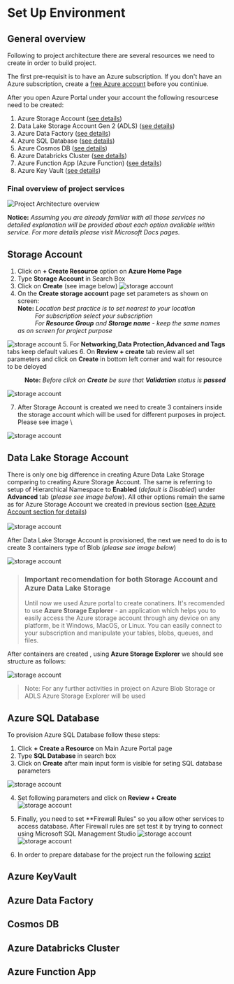 # Set Up Environment

## General overview

Following to project architecture there are several resources we need to create in order to build project.

The first pre-requisit is to have an Azure subscription. If you don't have an Azure subscription, create a [free Azure account](https://azure.microsoft.com/en-us/free/) before you continiue.

After you open Azure Portal under your account the following resourcese need to be created:
1. Azure Storage Account ([see details](#sac))
2. Data Lake Storage Account Gen 2 (ADLS) ([see details](#ADLS))
3. Azure Data Factory ([see details](#ADF))
4. Azure SQL Database ([see details](#SQL))
5. Azure Cosmos DB ([see details](#Cosmos))
6. Azure Databricks Cluster ([see details](#Databricks))
7. Azure Function App (Azure Function) ([see details](#Function))
8. Azure Key Vault ([see details](#KeyVault))

### Final overview of project services
![Project Architecture overview](images/Services.png "Project Architecture") 

**Notice:** *Assuming you are already familiar with all those services no detailed explanation will be provided about each option avaliable within service. For more details please visit Microsoft Docs pages.*

<a name="sac"></a>
## Storage Account

1.  Click on **+ Create Resource** option on **Azure Home Page**
2.  Type **Storage Account** in Search Box
3.  Click on **Create** (see image below)
![storage account](images/SA.png)
4.  On the **Create storage account** page set parameters as shown on screen: \
**Note:** *Location best practice is to set nearest to your location* \
          &nbsp;&nbsp;&nbsp;&nbsp;&nbsp;&nbsp;&nbsp;&nbsp;&nbsp;&nbsp;*For subscription select your subscription* \
          &nbsp;&nbsp;&nbsp;&nbsp;&nbsp;&nbsp;&nbsp;&nbsp;&nbsp;&nbsp;*For **Resource Group** and **Storage name** - keep the same names as on screen for project purpose*
          
![storage account](images/SA1.png)
5. For **Networking,Data Protection,Advanced and Tags** tabs keep default values
6. On **Review + create** tab review all set parameters and click on **Create** in bottom left corner and wait for resource to be deloyed 

&nbsp;&nbsp;&nbsp;&nbsp;&nbsp;&nbsp;&nbsp;&nbsp;&nbsp;&nbsp;**Note:** *Before click on **Create** be sure that **Validation** status is **passed*** 

![storage account](images/SA3.png)

7. After Storage Account is created we need to create 3 containers inside the storage account which will be used for different purposes in project. Please see image \

![storage account](images/SA4.png)


<a name="ADLS"></a>
## Data Lake Storage Account
There is only one big difference in creating Azure Data Lake Storage comparing to creating Azure Storage Account. The same is referring to setup of Hierarchical Namespace to **Enabled** (*default is Disabled*) under **Advanced** tab (*please see image below*). All other options remain the same as for Azure Storage Account we created in previous section ([see Azure Account section for details](#sac)) \
\
![storage account](images/ADLS1.png)

After Data Lake Storage Account is provisioned, the next we need to do is to create 3 containers type of Blob (*please see image below*)

![storage account](images/ADLS2.png)


>### Important recomendation for both Storage Account and Azure Data Lake Storage
>Until now we used Azure portal to create conatiners. It's recomended to use **Azure Storage Explorer** - an application which helps you to easily access the Azure storage account through any device on any platform, be it Windows, MacOS, or Linux. You can easily connect to your subscription and manipulate your tables, blobs, queues, and files. 

After containers are created , using **Azure Storage Explorer** we should see structure as follows:

![storage account](images/ADLS3.png)

>Note: For any further activities in project on Azure Blob Storage or ADLS  Azure Storage Explorer will be used

<a name="SQL"></a>
## Azure SQL Database

To provision Azure SQL Database follow these steps:
1.  Click **+ Create a Resource** on Main Azure Portal page
2.  Type **SQL Database** in search box
3.  Click on **Create** after main input form is visible for seting SQL database parameters

![storage account](images/sql1.png)

4. Set following parameters and click on **Review + Create** 
![storage account](images/sql2.png)

5. Finally, you need to set **Firewall Rules" so you allow other services to access database. After Firewall rules are set test it by trying to connect using Microsoft SQL Management Studio
![storage account](images/sql3.png)
![storage account](images/sql4.png)

6. In order to prepare database for the project run the following [script]()


<a name="KeyVault"></a>
## Azure KeyVault

<a name="ADF"></a>
## Azure Data Factory


<a name="Cosmos"></a>
## Cosmos DB

<a name="Databricks"></a>
## Azure Databricks Cluster

<a name="Function"></a>
## Azure Function App







